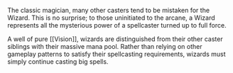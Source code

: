 The classic magician, many other casters tend to be mistaken for the Wizard. This is no surprise; to those uninitiated to the arcane, a Wizard represents all the mysterious power of a spellcaster turned up to full force. 

A well of pure [[Vision]], wizards are distinguished from their other caster siblings with their massive mana pool. Rather than relying on other gameplay patterns to satisfy their spellcasting requirements, wizards must simply continue casting big spells. 